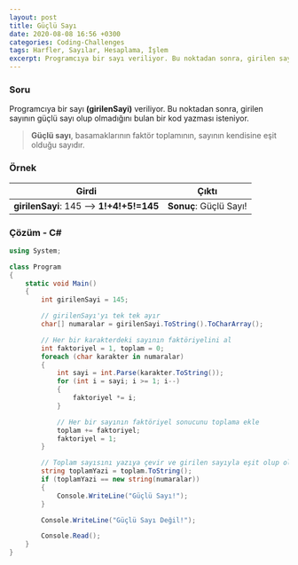 ```yaml
---
layout: post
title: Güçlü Sayı
date: 2020-08-08 16:56 +0300
categories: Coding-Challenges
tags: Harfler, Sayılar, Hesaplama, İşlem
excerpt: Programcıya bir sayı veriliyor. Bu noktadan sonra, girilen sayının güçlü sayı olup olmadığını bulan bir kod yazması isteniyor...
---
```

### Soru
Programcıya bir sayı **(girilenSayi)** veriliyor. Bu noktadan sonra, girilen sayının güçlü sayı olup olmadığını bulan bir kod yazması isteniyor. 

>**Güçlü sayı**, basamaklarının faktör toplamının, sayının kendisine eşit olduğu sayıdır.

### Örnek

| Girdi                | Çıktı                               |
|----------------------|-------------------------------------|
| **girilenSayi**: 145 --> **1!+4!+5!=145**  | **Sonuç**: Güçlü Sayı! |

### Çözüm - C#
```csharp
using System;

class Program
{
    static void Main()
    {
        int girilenSayi = 145;

        // girilenSayı'yı tek tek ayır
        char[] numaralar = girilenSayi.ToString().ToCharArray();

        // Her bir karakterdeki sayının faktöriyelini al
        int faktoriyel = 1, toplam = 0;
        foreach (char karakter in numaralar)
        {
            int sayi = int.Parse(karakter.ToString());
            for (int i = sayi; i >= 1; i--)
            {
                faktoriyel *= i;
            }

            // Her bir sayının faktöriyel sonucunu toplama ekle
            toplam += faktoriyel;
            faktoriyel = 1;
        }

        // Toplam sayısını yazıya çevir ve girilen sayıyla eşit olup olmadığını kontrol et
        string toplamYazi = toplam.ToString();
        if (toplamYazi == new string(numaralar))
        {
            Console.WriteLine("Güçlü Sayı!");
        }

        Console.WriteLine("Güçlü Sayı Değil!");

        Console.Read();
    }
}
```